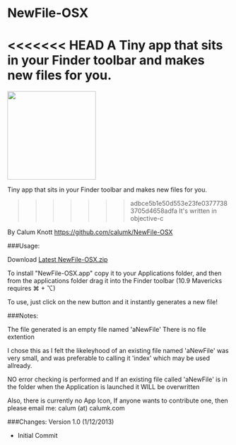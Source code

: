 NewFile-OSX
===========

<<<<<<< HEAD
A Tiny app that sits in your Finder toolbar and makes new files for you.
=======
<img src="https://raw.github.com/calumk/NewFile-OSX/master/logo.png" width="200px"  />

Tiny app that sits in your Finder toolbar and makes new files for you.
>>>>>>> adbce5b1e50d553e23fe03777383705d4658adfa
It's written in objective-c

By Calum Knott
https://github.com/calumk/NewFile-OSX

###Usage:

Download [Latest NewFile-OSX.zip](https://github.com/calumk/NewFile-OSX/releases/latest)

To install "NewFile-OSX.app" copy it to your Applications folder, and then from the applications folder drag it into the Finder toolbar (10.9 Mavericks requires ⌘ + ⌥) 

To use, just click on the new button and it instantly generates a new file!

###Notes:

The file generated is an empty file named 'aNewFile' There is no file extention

I chose this as I felt the likeleyhood of an existing file named 'aNewFile' was very small, and was preferable to calling it 'index' which may be used allready. 

NO error checking is performed and If an existing file called 'aNewFile' is in the folder when the Application is launched it WILL be overwritten

Also, there is currently no App Icon, If anyone wants to contribute one, then please email me: calum (at) calumk.com

###Changes:
Version 1.0 (1/12/2013)
  * Initial Commit
